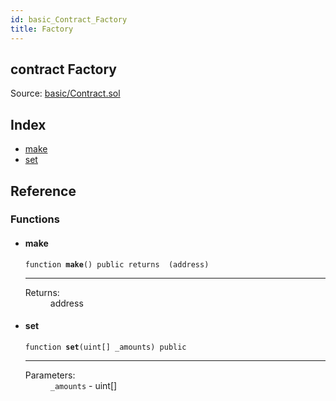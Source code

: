 ```yaml
---
id: basic_Contract_Factory
title: Factory
---
```


<div class="contract-doc"><div class="contract"><h2 class="contract-header"><span class="contract-kind">contract</span> Factory</h2><div class="source">Source: <a href="https://github.com/FriendlyUser/solidity-smart-contracts//blob/v0.1.0/contracts/basic/Contract.sol" target="_blank">basic/Contract.sol</a></div></div><div class="index"><h2>Index</h2><ul><li><a href="basic_Contract_Factory.html#make">make</a></li><li><a href="basic_Contract_Factory.html#set">set</a></li></ul></div><div class="reference"><h2>Reference</h2><div class="functions"><h3>Functions</h3><ul><li><div class="item function"><span id="make" class="anchor-marker"></span><h4 class="name">make</h4><div class="body"><code class="signature">function <strong>make</strong><span>() </span><span>public </span><span>returns  (address) </span></code><hr/><dl><dt><span class="label-return">Returns:</span></dt><dd>address</dd></dl></div></div></li><li><div class="item function"><span id="set" class="anchor-marker"></span><h4 class="name">set</h4><div class="body"><code class="signature">function <strong>set</strong><span>(uint[] _amounts) </span><span>public </span></code><hr/><dl><dt><span class="label-parameters">Parameters:</span></dt><dd><div><code>_amounts</code> - uint[]</div></dd></dl></div></div></li></ul></div></div></div>
